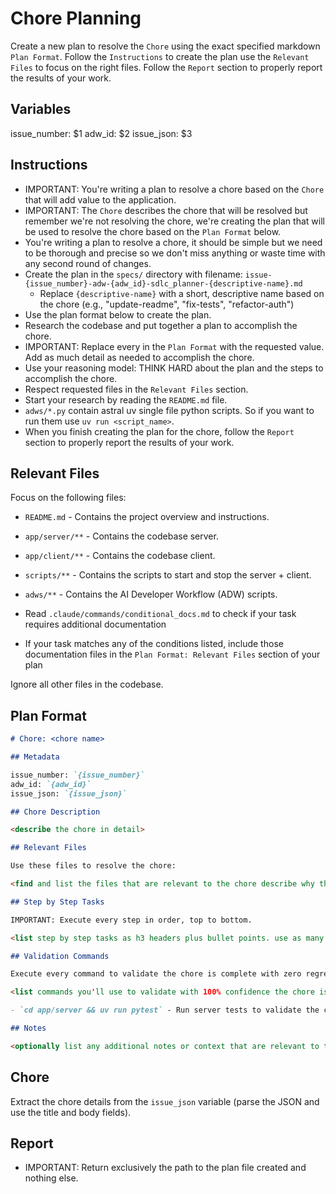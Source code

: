 # Chore Planning

Create a new plan to resolve the `Chore` using the exact specified markdown `Plan Format`. Follow the `Instructions` to create the plan use the `Relevant Files` to focus on the right files. Follow the `Report` section to properly report the results of your work.

## Variables

issue_number: $1
adw_id: $2
issue_json: $3

## Instructions

- IMPORTANT: You're writing a plan to resolve a chore based on the `Chore` that will add value to the application.
- IMPORTANT: The `Chore` describes the chore that will be resolved but remember we're not resolving the chore, we're creating the plan that will be used to resolve the chore based on the `Plan Format` below.
- You're writing a plan to resolve a chore, it should be simple but we need to be thorough and precise so we don't miss anything or waste time with any second round of changes.
- Create the plan in the `specs/` directory with filename: `issue-{issue_number}-adw-{adw_id}-sdlc_planner-{descriptive-name}.md`
  - Replace `{descriptive-name}` with a short, descriptive name based on the chore (e.g., "update-readme", "fix-tests", "refactor-auth")
- Use the plan format below to create the plan.
- Research the codebase and put together a plan to accomplish the chore.
- IMPORTANT: Replace every <placeholder> in the `Plan Format` with the requested value. Add as much detail as needed to accomplish the chore.
- Use your reasoning model: THINK HARD about the plan and the steps to accomplish the chore.
- Respect requested files in the `Relevant Files` section.
- Start your research by reading the `README.md` file.
- `adws/*.py` contain astral uv single file python scripts. So if you want to run them use `uv run <script_name>`.
- When you finish creating the plan for the chore, follow the `Report` section to properly report the results of your work.

## Relevant Files

Focus on the following files:

- `README.md` - Contains the project overview and instructions.
- `app/server/**` - Contains the codebase server.
- `app/client/**` - Contains the codebase client.
- `scripts/**` - Contains the scripts to start and stop the server + client.
- `adws/**` - Contains the AI Developer Workflow (ADW) scripts.

- Read `.claude/commands/conditional_docs.md` to check if your task requires additional documentation
- If your task matches any of the conditions listed, include those documentation files in the `Plan Format: Relevant Files` section of your plan

Ignore all other files in the codebase.

## Plan Format

```md
# Chore: <chore name>

## Metadata

issue_number: `{issue_number}`
adw_id: `{adw_id}`
issue_json: `{issue_json}`

## Chore Description

<describe the chore in detail>

## Relevant Files

Use these files to resolve the chore:

<find and list the files that are relevant to the chore describe why they are relevant in bullet points. If there are new files that need to be created to accomplish the chore, list them in an h3 'New Files' section.>

## Step by Step Tasks

IMPORTANT: Execute every step in order, top to bottom.

<list step by step tasks as h3 headers plus bullet points. use as many h3 headers as needed to accomplish the chore. Order matters, start with the foundational shared changes required to fix the chore then move on to the specific changes required to fix the chore. Your last step should be running the `Validation Commands` to validate the chore is complete with zero regressions.>

## Validation Commands

Execute every command to validate the chore is complete with zero regressions.

<list commands you'll use to validate with 100% confidence the chore is complete with zero regressions. every command must execute without errors so be specific about what you want to run to validate the chore is complete with zero regressions. Don't validate with curl commands.>

- `cd app/server && uv run pytest` - Run server tests to validate the chore is complete with zero regressions

## Notes

<optionally list any additional notes or context that are relevant to the chore that will be helpful to the developer>
```

## Chore

Extract the chore details from the `issue_json` variable (parse the JSON and use the title and body fields).

## Report

- IMPORTANT: Return exclusively the path to the plan file created and nothing else.
